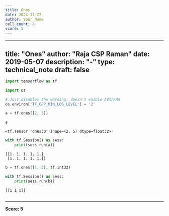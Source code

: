 ```yaml
---
title: Ones
date: 2024-11-27
author: Your Name
cell_count: 8
score: 5
---
```


---
title: "Ones"
author: "Raja CSP Raman"
date: 2019-05-07
description: "-"
type: technical_note
draft: false
---

```python
import tensorflow as tf

import os

# Just disables the warning, doesn't enable AVX/FMA
os.environ['TF_CPP_MIN_LOG_LEVEL'] = '2'
```


```python
a = tf.ones([2, 5])
```


```python
a
```




    <tf.Tensor 'ones:0' shape=(2, 5) dtype=float32>




```python
with tf.Session() as sess:
    print(sess.run(a))
```

    [[1. 1. 1. 1. 1.]
     [1. 1. 1. 1. 1.]]



```python
b = tf.ones([1, 3], tf.int32)
```


```python
with tf.Session() as sess:
    print(sess.run(b))
```

    [[1 1 1]]



```python

```


---
**Score: 5**